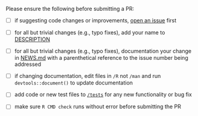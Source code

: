 Please ensure the following before submitting a PR:

 - [ ] if suggesting code changes or improvements, [open an issue](https://github.com/cloudyr/aws.polly/issues/new) first
 - [ ] for all but trivial changes (e.g., typo fixes), add your name to [DESCRIPTION](https://github.com/cloudyr/aws.polly/blob/master/DESCRIPTION)
 - [ ] for all but trivial changes (e.g., typo fixes), documentation your change in [NEWS.md](https://github.com/cloudyr/aws.polly/blob/master/NEWS.md) with a parenthetical reference to the issue number being addressed
 - [ ] if changing documentation, edit files in `/R` not `/man` and run `devtools::document()` to update documentation
 - [ ] add code or new test files to [`/tests`](https://github.com/cloudyr/aws.polly/tree/master/tests/testthat) for any new functionality or bug fix
 - [ ] make sure `R CMD check` runs without error before submitting the PR

